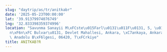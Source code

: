 ```yaml
---
slug: "daytrip/as/tr/anitkabr"
date: '2025-05-23T00:00:00'
lat: '39.91379974076749'
lng: '32.833398359374996'
location: "Savunma Sanayii M\xFCste\u015Farl\u0131\u011F\u0131, 5, \u0130smet \u0130\
  n\xF6n\xFC Bulvar\u0131, Devlet Mahallesi, Ankara, \xC7ankaya, Ankara, \u0130\xE7\
  \ Anadolu B\xF6lgesi, 06420, T\xFCrkiye"
title: ANITKAB?R
---
```



